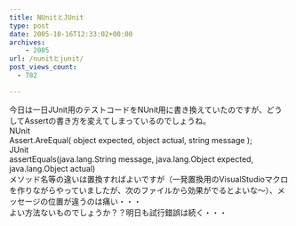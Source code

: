 ```yaml
---
title: NUnitとJUnit
type: post
date: 2005-10-16T12:33:02+00:00
archives:
    - 2005
url: /nunitとjunit/
post_views_count:
  - 782

---
```

今日は一日JUnit用のテストコードをNUnit用に書き換えていたのですが、どうしてAssertの書き方を変えてしまっているのでしょうね。  
NUnit  
Assert.AreEqual( object expected, object actual, string message );  
JUnit  
assertEquals(java.lang.String message, java.lang.Object expected, java.lang.Object actual)  
メソッド名等の違いは置換すればよいですが（一発置換用のVisualStudioマクロを作りながらやっていましたが、次のファイルから効果がでるとよいな～）、メッセージの位置が違うのは痛い・・・  
よい方法ないものでしょうか？？明日も試行錯誤は続く・・・